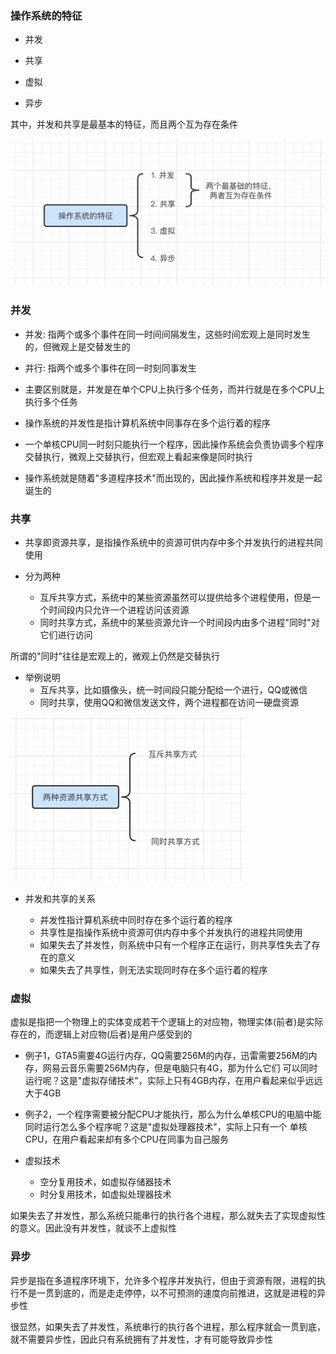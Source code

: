 ### 操作系统的特征

- 并发

- 共享

- 虚拟

- 异步

其中，并发和共享是最基本的特征，而且两个互为存在条件

![os_characters.png](../../Images/os_characters.png)

### 并发

- 并发: 指两个或多个事件在同一时间间隔发生，这些时间宏观上是同时发生的，但微观上是交替发生的

- 并行: 指两个或多个事件在同一时刻同事发生

- 主要区别就是，并发是在单个CPU上执行多个任务，而并行就是在多个CPU上执行多个任务

- 操作系统的并发性是指计算机系统中同事存在多个运行着的程序

- 一个单核CPU同一时刻只能执行一个程序，因此操作系统会负责协调多个程序交替执行，微观上交替执行，但宏观上看起来像是同时执行

- 操作系统就是随着"多道程序技术"而出现的，因此操作系统和程序并发是一起诞生的

### 共享

- 共享即资源共享，是指操作系统中的资源可供内存中多个并发执行的进程共同使用

- 分为两种

    - 互斥共享方式，系统中的某些资源虽然可以提供给多个进程使用，但是一个时间段内只允许一个进程访问该资源
    - 同时共享方式，系统中的某些资源允许一个时间段内由多个进程"同时"对它们进行访问
    
所谓的"同时"往往是宏观上的，微观上仍然是交替执行

- 举例说明
    - 互斥共享，比如摄像头，统一时间段只能分配给一个进行，QQ或微信
    - 同时共享，使用QQ和微信发送文件，两个进程都在访问一硬盘资源

![os_characters_share.png](../../Images/os_characters_share.png)

- 并发和共享的关系

    - 并发性指计算机系统中同时存在多个运行着的程序
    - 共享性是指操作系统中资源可供内存中多个并发执行的进程共同使用
    - 如果失去了并发性，则系统中只有一个程序正在运行，则共享性失去了存在的意义
    - 如果失去了共享性，则无法实现同时存在多个运行着的程序

### 虚拟

虚拟是指把一个物理上的实体变成若干个逻辑上的对应物，物理实体(前者)是实际存在的，而逻辑上对应物(后者)是用户感受到的

- 例子1，GTA5需要4G运行内存，QQ需要256M的内存，迅雷需要256M的内存，网易云音乐需要256M内存，但是电脑只有4G，那为什么它们
可以同时运行呢？这是"虚拟存储技术"，实际上只有4GB内存，在用户看起来似乎远远大于4GB
  
- 例子2，一个程序需要被分配CPU才能执行，那么为什么单核CPU的电脑中能同时运行怎么多个程序呢？这是"虚拟处理器技术"，实际上只有一个
单核CPU，在用户看起来却有多个CPU在同事为自己服务

- 虚拟技术
    - 空分复用技术，如虚拟存储器技术
    - 时分复用技术，如虚拟处理器技术
    
如果失去了并发性，那么系统只能串行的执行各个进程，那么就失去了实现虚拟性的意义。因此没有并发性，就谈不上虚拟性


### 异步

异步是指在多道程序环境下，允许多个程序并发执行，但由于资源有限，进程的执行不是一贯到底的，而是走走停停，以不可预测的速度向前推进，这就是进程的异步性

很显然，如果失去了并发性，系统串行的执行各个进程，那么程序就会一贯到底，就不需要异步性，因此只有系统拥有了并发性，才有可能导致异步性
